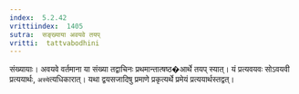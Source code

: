 ```yaml
---
index:  5.2.42
vrittiindex:  1405
sutra:  सङ्ख्याया अवयवे तयप्
vritti:  tattvabodhini 
---
```


संख्यायाः। अवयवे वर्तमाना या संख्या तद्वाचिनः प्रथमान्तात्षष्ठ�आर्थे तयप् स्यात्। यं प्रत्यवयवः सोऽवयवी प्रत्ययार्थः, `अस्ये`त्यधिकारात्। यथा द्वयसजादिषु प्रमाणे प्रकृत्यर्थे प्रमेयं प्रत्ययार्थस्तद्वत्।

